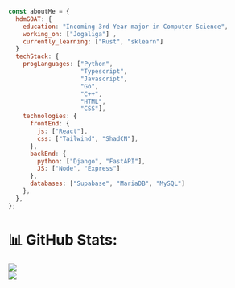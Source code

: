 ```javascript
const aboutMe = {
  hdmGOAT: {
    education: "Incoming 3rd Year major in Computer Science",
    working_on: ["Jogaliga"] ,
    currently_learning: ["Rust", "sklearn"]
  }
  techStack: {
    progLanguages: ["Python",
                    "Typescript",
                    "Javascript",
                    "Go",
                    "C++",
                    "HTML",
                    "CSS"],
    technologies: {
      frontEnd: {
        js: ["React"],
        css: ["Tailwind", "ShadCN"],
      },
      backEnd: {
        python: ["Django", "FastAPI"],
        JS: ["Node", "Express"]
      },
      databases: ["Supabase", "MariaDB", "MySQL"]
    },
  },
};
```

# 📊 GitHub Stats:
![](https://github-readme-stats.vercel.app/api?username=HDMgoat&theme=dark&hide_border=false&include_all_commits=false&count_private=false)<br/>
![](https://github-readme-streak-stats.herokuapp.com/?user=HDMgoat&theme=dark&hide_border=false)<br/>

